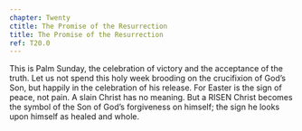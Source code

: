 ```yaml
---
chapter: Twenty
ctitle: The Promise of the Resurrection
title: The Promise of the Resurrection
ref: T20.0
---
```


This is Palm Sunday, the celebration of victory and the acceptance
of the truth. Let us not spend this holy week brooding on the
crucifixion of God’s Son, but happily in the celebration of his release.
For Easter is the sign of peace, not pain. A slain Christ has no
meaning. But a RISEN Christ becomes the symbol of the Son of God’s
forgiveness on himself; the sign he looks upon himself as healed and
whole.

